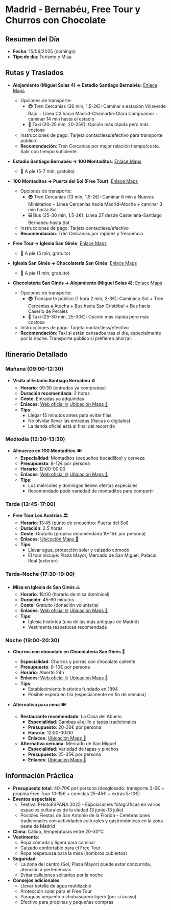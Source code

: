 # Madrid - Bernabéu, Free Tour y Churros con Chocolate

## Resumen del Día
* **Fecha**: 15/06/2025 (domingo)
* **Tipo de día**: Turismo y Misa

## Rutas y Traslados
* **Alojamiento (Miguel Solas 4) → Estadio Santiago Bernabéu**: [Enlace Maps](https://www.google.com/maps/dir/?api=1&origin=Miguel+Solas+4,+Madrid&destination=Estadio+Santiago+Bernabeu,+Madrid&travelmode=transit)
  * Opciones de transporte: 
    * 🚇 Tren Cercanías (36 min, 1.5-2€): Caminar a estación Villaverde Bajo + Línea C3 hacia Madrid-Chamartín-Clara Campoamor + caminar 14 min hasta el estadio
    * 🚕 Taxi (20-25 min, 20-25€): Opción más rápida pero más costosa
  * Instrucciones de pago: Tarjeta contactless/efectivo para transporte público
  * **Recomendación**: Tren Cercanías por mejor relación tiempo/coste. Salir con tiempo suficiente.

* **Estadio Santiago Bernabéu → 100 Montaditos**: [Enlace Maps](https://www.google.com/maps/dir/?api=1&origin=Estadio+Santiago+Bernabeu,+Madrid&destination=100+Montaditos+Orense,+Madrid&travelmode=walking)
  * 🚶 A pie (5-7 min, gratuito)

* **100 Montaditos → Puerta del Sol (Free Tour)**: [Enlace Maps](https://www.google.com/maps/dir/?api=1&origin=100+Montaditos+Orense,+Madrid&destination=Puerta+del+Sol,+Madrid&travelmode=transit)
  * Opciones de transporte:
    * 🚇 Tren Cercanías (13 min, 1.5-2€): Caminar 6 min a Nuevos Ministerios + Línea Cercanías hacia Madrid-Atocha + caminar 3 min hasta Sol
    * 🚍 Bus (25-30 min, 1.5-2€): Línea 27 desde Castellana-Santiago Bernabéu hasta Sol
  * Instrucciones de pago: Tarjeta contactless/efectivo
  * **Recomendación**: Tren Cercanías por rapidez y frecuencia

* **Free Tour → Iglesia San Ginés**: [Enlace Maps](https://www.google.com/maps/dir/?api=1&origin=Puerta+del+Sol,+Madrid&destination=Iglesia+San+Gines,+Madrid&travelmode=walking)
  * 🚶 A pie (5 min, gratuito)

* **Iglesia San Ginés → Chocolatería San Ginés**: [Enlace Maps](https://www.google.com/maps/dir/?api=1&origin=Iglesia+San+Gines,+Madrid&destination=Chocolateria+San+Gines,+Madrid&travelmode=walking)
  * 🚶 A pie (1 min, gratuito)

* **Chocolatería San Ginés → Alojamiento (Miguel Solas 4)**: [Enlace Maps](https://www.google.com/maps/dir/?api=1&origin=Chocolateria+San+Gines,+Madrid&destination=Miguel+Solas+4,+Madrid&travelmode=transit)
  * Opciones de transporte:
    * 🚇 Transporte público (1 hora 2 min, 2-3€): Caminar a Sol + Tren Cercanías a Atocha + Bus hacia San Cristóbal + Bus hacia Caserío de Perales
    * 🚕 Taxi (25-30 min, 25-30€): Opción más rápida pero más costosa
  * Instrucciones de pago: Tarjeta contactless/efectivo
  * **Recomendación**: Taxi si están cansados tras el día, especialmente por la noche. Transporte público si prefieren ahorrar.

## Itinerario Detallado

### Mañana (09:00-12:30)
* **Visita al Estadio Santiago Bernabéu** ⚽
  * **Horario**: 09:30 (entradas ya compradas)
  * **Duración recomendada**: 2 horas
  * **Coste**: Entradas ya adquiridas
  * **Enlaces**: [Web oficial 🌐](https://www.realmadrid.com/estadio-santiago-bernabeu/tour) [Ubicación Maps 📍](https://www.google.com/maps/search/?api=1&query=Estadio+Santiago+Bernabeu+Madrid)
  * **Tips**: 
    * Llegar 15 minutos antes para evitar filas
    * No olvidar llevar las entradas (físicas o digitales)
    * La tienda oficial está al final del recorrido

### Mediodía (12:30-13:30)
* **Almuerzo en 100 Montaditos** 🍽️
  * **Especialidad**: Montaditos (pequeños bocadillos) y cerveza
  * **Presupuesto**: 8-12€ por persona
  * **Horario**: 12:00-00:00
  * **Enlaces**: [Web oficial 🌐](https://spain.100montaditos.com/) [Ubicación Maps 📍](https://www.google.com/maps/search/?api=1&query=100+Montaditos+Orense+Madrid)
  * **Tips**: 
    * Los miércoles y domingos tienen ofertas especiales
    * Recomendado pedir variedad de montaditos para compartir

### Tarde (13:45-17:00)
* **Free Tour Los Austrias** 🏛️
  * **Horario**: 13:45 (punto de encuentro: Puerta del Sol)
  * **Duración**: 2.5 horas
  * **Coste**: Gratuito (propina recomendada 10-15€ por persona)
  * **Enlaces**: [Ubicación Maps 📍](https://www.google.com/maps/search/?api=1&query=Puerta+del+Sol+Madrid)
  * **Tips**: 
    * Llevar agua, protección solar y calzado cómodo
    * El tour incluye: Plaza Mayor, Mercado de San Miguel, Palacio Real (exterior)

### Tarde-Noche (17:30-19:00)
* **Misa en Iglesia de San Ginés** ⛪
  * **Horario**: 18:00 (horario de misa dominical)
  * **Duración**: 45-60 minutos
  * **Coste**: Gratuito (donación voluntaria)
  * **Enlaces**: [Web oficial 🌐](https://www.parroquiadesangines.es/) [Ubicación Maps 📍](https://www.google.com/maps/search/?api=1&query=Iglesia+San+Gines+Madrid)
  * **Tips**: 
    * Iglesia histórica (una de las más antiguas de Madrid)
    * Vestimenta respetuosa recomendada

### Noche (19:00-20:30)
* **Churros con chocolate en Chocolatería San Ginés** 🍫
  * **Especialidad**: Churros y porras con chocolate caliente
  * **Presupuesto**: 8-10€ por persona
  * **Horario**: Abierto 24h
  * **Enlaces**: [Web oficial 🌐](https://chocolateriasangines.com/) [Ubicación Maps 📍](https://www.google.com/maps/search/?api=1&query=Chocolateria+San+Gines+Madrid)
  * **Tips**: 
    * Establecimiento histórico fundado en 1894
    * Posible espera en fila (especialmente en fin de semana)

* **Alternativa para cena** 🍽️
  * **Restaurante recomendado**: La Casa del Abuelo
    * **Especialidad**: Gambas al ajillo y tapas tradicionales
    * **Presupuesto**: 20-30€ por persona
    * **Horario**: 12:00-00:00
    * **Enlaces**: [Ubicación Maps 📍](https://www.google.com/maps/search/?api=1&query=La+Casa+del+Abuelo+Madrid)
  * **Alternativa cercana**: Mercado de San Miguel
    * **Especialidad**: Variedad de tapas y pinchos
    * **Presupuesto**: 25-35€ por persona
    * **Enlaces**: [Ubicación Maps 📍](https://www.google.com/maps/search/?api=1&query=Mercado+de+San+Miguel+Madrid)

## Información Práctica
* **Presupuesto total**: 40-70€ por persona (desglosado: transporte 3-6€ + propina Free Tour 10-15€ + comidas 25-45€ + extras 5-10€)
* **Eventos especiales**: 
  * Festival PHotoESPAÑA 2025 - Exposiciones fotográficas en varios espacios culturales de la ciudad (3 junio-13 julio)
  * Posibles Fiestas de San Antonio de la Florida - Celebraciones tradicionales con actividades culturales y gastronómicas en la zona oeste de Madrid
* **Clima**: Cálido, temperaturas entre 20-30°C
* **Vestimenta**: 
  * Ropa cómoda y ligera para caminar
  * Calzado confortable para el Free Tour
  * Ropa respetuosa para la misa (hombros cubiertos)
* **Seguridad**: 
  * La zona del centro (Sol, Plaza Mayor) puede estar concurrida, atención a pertenencias
  * Evitar callejones solitarios por la noche
* **Consejos adicionales**:
  * Llevar botella de agua reutilizable
  * Protección solar para el Free Tour
  * Paraguas pequeño o chubasquero ligero (por si acaso)
  * Efectivo para propinas y pequeñas compras